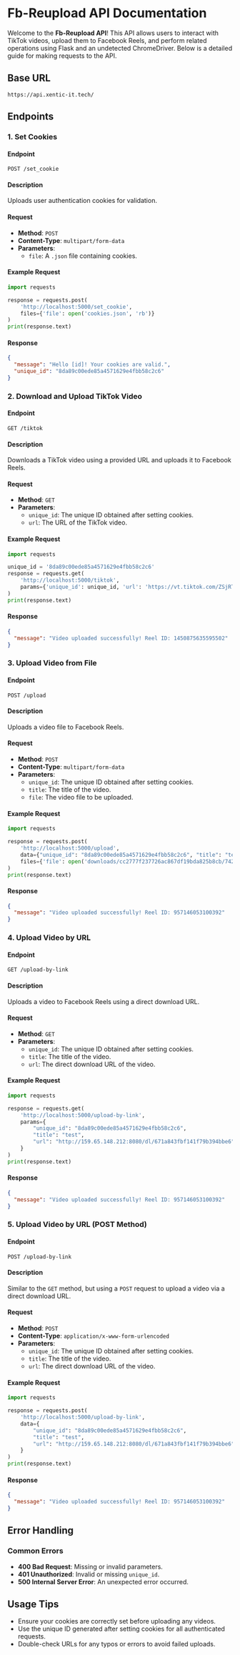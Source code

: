 

# Fb-Reupload API Documentation

Welcome to the **Fb-Reupload API**! This API allows users to interact with TikTok videos, upload them to Facebook Reels, and perform related operations using Flask and an undetected ChromeDriver. Below is a detailed guide for making requests to the API.

## **Base URL**

```
https://api.xentic-it.tech/
```

## **Endpoints**

### 1. **Set Cookies**

#### **Endpoint**
```
POST /set_cookie
```

#### **Description**
Uploads user authentication cookies for validation.

#### **Request**
- **Method**: `POST`
- **Content-Type**: `multipart/form-data`
- **Parameters**:
  - `file`: A `.json` file containing cookies.

#### **Example Request**
```python
import requests

response = requests.post(
    'http://localhost:5000/set_cookie', 
    files={'file': open('cookies.json', 'rb')}
)
print(response.text)
```

#### **Response**
```json
{
  "message": "Hello [id]! Your cookies are valid.",
  "unique_id": "8da89c00ede85a4571629e4fbb58c2c6"
}
```

### 2. **Download and Upload TikTok Video**

#### **Endpoint**
```
GET /tiktok
```

#### **Description**
Downloads a TikTok video using a provided URL and uploads it to Facebook Reels.

#### **Request**
- **Method**: `GET`
- **Parameters**:
  - `unique_id`: The unique ID obtained after setting cookies.
  - `url`: The URL of the TikTok video.

#### **Example Request**
```python
import requests

unique_id = '8da89c00ede85a4571629e4fbb58c2c6'
response = requests.get(
    'http://localhost:5000/tiktok', 
    params={'unique_id': unique_id, 'url': 'https://vt.tiktok.com/ZSjRTtVay/'}
)
print(response.text)
```

#### **Response**
```json
{
  "message": "Video uploaded successfully! Reel ID: 1450875635595502"
}
```

### 3. **Upload Video from File**

#### **Endpoint**
```
POST /upload
```

#### **Description**
Uploads a video file to Facebook Reels.

#### **Request**
- **Method**: `POST`
- **Content-Type**: `multipart/form-data`
- **Parameters**:
  - `unique_id`: The unique ID obtained after setting cookies.
  - `title`: The title of the video.
  - `file`: The video file to be uploaded.

#### **Example Request**
```python
import requests

response = requests.post(
    'http://localhost:5000/upload', 
    data={"unique_id": "8da89c00ede85a4571629e4fbb58c2c6", "title": "test"},
    files={'file': open('downloads/cc2777f237726ac867df19bda825b8cb/7429019439460289793.mp4', 'rb')}
)
print(response.text)
```

#### **Response**
```json
{
  "message": "Video uploaded successfully! Reel ID: 957146053100392"
}
```

### 4. **Upload Video by URL**

#### **Endpoint**
```
GET /upload-by-link
```

#### **Description**
Uploads a video to Facebook Reels using a direct download URL.

#### **Request**
- **Method**: `GET`
- **Parameters**:
  - `unique_id`: The unique ID obtained after setting cookies.
  - `title`: The title of the video.
  - `url`: The direct download URL of the video.

#### **Example Request**
```python
import requests

response = requests.get(
    'http://localhost:5000/upload-by-link', 
    params={
        "unique_id": "8da89c00ede85a4571629e4fbb58c2c6",
        "title": "test",
        "url": "http://159.65.148.212:8080/dl/671a843fbf141f79b394bbe6"
    }
)
print(response.text)
```

#### **Response**
```json
{
  "message": "Video uploaded successfully! Reel ID: 957146053100392"
}
```

### 5. **Upload Video by URL (POST Method)**

#### **Endpoint**
```
POST /upload-by-link
```

#### **Description**
Similar to the `GET` method, but using a `POST` request to upload a video via a direct download URL.

#### **Request**
- **Method**: `POST`
- **Content-Type**: `application/x-www-form-urlencoded`
- **Parameters**:
  - `unique_id`: The unique ID obtained after setting cookies.
  - `title`: The title of the video.
  - `url`: The direct download URL of the video.

#### **Example Request**
```python
import requests

response = requests.post(
    'http://localhost:5000/upload-by-link', 
    data={
        "unique_id": "8da89c00ede85a4571629e4fbb58c2c6",
        "title": "test",
        "url": "http://159.65.148.212:8080/dl/671a843fbf141f79b394bbe6"
    }
)
print(response.text)
```

#### **Response**
```json
{
  "message": "Video uploaded successfully! Reel ID: 957146053100392"
}
```

## **Error Handling**

### **Common Errors**
- **400 Bad Request**: Missing or invalid parameters.
- **401 Unauthorized**: Invalid or missing `unique_id`.
- **500 Internal Server Error**: An unexpected error occurred.

## **Usage Tips**
- Ensure your cookies are correctly set before uploading any videos.
- Use the unique ID generated after setting cookies for all authenticated requests.
- Double-check URLs for any typos or errors to avoid failed uploads.


